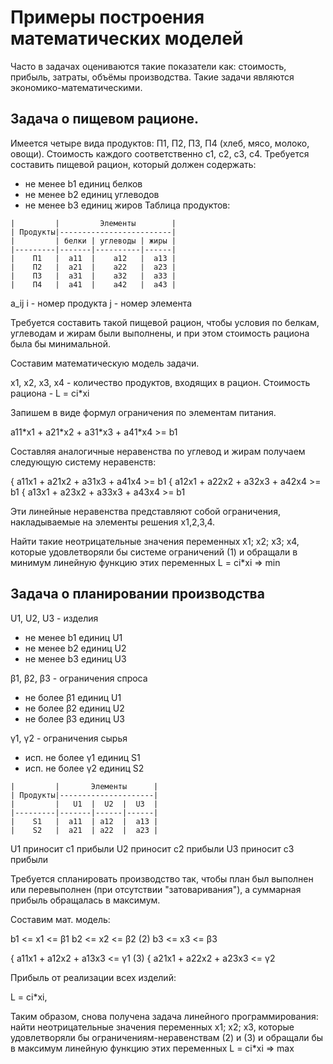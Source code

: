 # Примеры построения математических моделей

Часто в задачах оцениваются такие показатели как: стоимость, прибыль, затраты, объёмы производства. Такие задачи являются экономико-математическими.

## Задача о пищевом рационе.

Имеется четыре вида продуктов: П1, П2, П3, П4 (хлеб, мясо, молоко, овощи). Стоимость каждого соответственно c1, c2, c3, c4.
Требуется составить пищевой рацион, который должен содержать:
- не менее b1 единиц белков
- не менее b2 единиц углеводов
- не менее b3 единиц жиров
Таблица продуктов:
```
|         |         Элементы        |
| Продукты|-------------------------|
|         | белки | углеводы | жиры |
|---------|-------|----------|------|
|    П1   |  a11  |    a12   |  a13 |
|    П2   |  a21  |    a22   |  a23 | 
|    П3   |  a31  |    a32   |  a33 | 
|    П4   |  a41  |    a42   |  a43 | 
```

a\_ij
i - номер продукта
j - номер элемента

Требуется составить такой пищевой рацион, чтобы условия по белкам, углеводам и жирам были выполнены, и при этом стоимость рациона была бы минимальной.

Составим математическую модель задачи.

x1, x2, x3, x4 - количество продуктов, входящих в рацион. Стоимость рациона - L = ci\*xi

Запишем в виде формул ограничения по элементам питания.

a11\*x1 + a21\*x2 + a31\*x3 + a41\*x4 >= b1

Составляя аналогичные неравенства по углевод и жирам получаем следующую систему неравенств:

{ a11x1 + a21x2 + a31x3 + a41x4 >= b1
{ a12x1 + a22x2 + a32x3 + a42x4 >= b1
{ a13x1 + a23x2 + a33x3 + a43x4 >= b1

Эти линейные неравенства представляют собой ограничения, накладываемые на элементы решения x1,2,3,4.

Найти такие неотрицательные значения переменных  х1; х2; х3; х4, которые удовлетворяли бы системе ограничений (1) и обращали в минимум линейную функцию этих переменных
L = ci\*xi => min

## Задача о планировании производства

U1, U2, U3 - изделия
- не менее b1 единиц U1
- не менее b2 единиц U2
- не менее b3 единиц U3

β1, β2, β3 - ограничения спроса
- не более β1 единиц U1
- не более β2 единиц U2
- не более β3 единиц U3

γ1, γ2 - ограничения сырья
- исп. не более γ1 единиц S1
- исп. не более γ2 единиц S2
```
|         |       Элементы      |
| Продукты|---------------------|
|         |   U1  |  U2  |  U3  |
|---------|-------|------|------|
|    S1   |  a11  | a12  |  a13 |
|    S2   |  a21  | a22  |  a23 | 
```
U1 приносит c1 прибыли
U2 приносит c2 прибыли
U3 приносит c3 прибыли

Требуется спланировать производство так, чтобы план был выполнен или перевыполнен (при отсутствии "затоваривания"), а суммарная прибыль обращалась в максимум.

Составим мат. модель:

b1 <= x1 <= β1 
b2 <= x2 <= β2   (2)
b3 <= x3 <= β3

{ a11x1 + a12x2 + a13x3 <= γ1 (3)
{ a21x1 + a22x2 + a23x3 <= γ2

Прибыль от реализации всех изделий:

L = ci\*xi, 

Таким образом, снова получена задача линейного программирования: найти неотрицательные значения переменных  х1; х2; х3, которые удовлетворяли бы ограничениям-неравенствам (2) и (3) и обращали бы в максимум линейную функцию этих переменных L = ci\*xi => max

